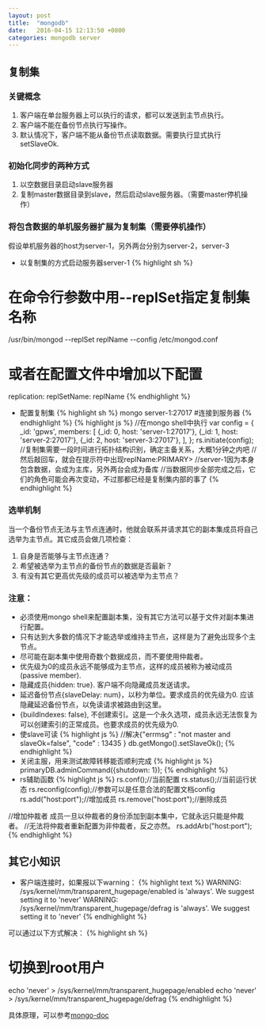 ```yaml
---
layout: post
title:  "mongodb"
date:   2016-04-15 12:13:50 +0800
categories: mongodb server
---
```


## 复制集

### 关键概念
1. 客户端在单台服务器上可以执行的请求，都可以发送到主节点执行。
2. 客户端不能在备份节点执行写操作。
3. 默认情况下，客户端不能从备份节点读取数据。需要执行显式执行setSlaveOk.

### 初始化同步的两种方式
1. 以空数据目录启动slave服务器
2. 复制master数据目录到slave，然后启动slave服务器。（需要master停机操作）

### 将包含数据的单机服务器扩展为复制集（需要停机操作）
假设单机服务器的host为server-1，另外两台分别为server-2，server-3

* 以复制集的方式启动服务器server-1
{% highlight sh %}
# 在命令行参数中用--replSet指定复制集名称
/usr/bin/mongod --replSet replName --config /etc/mongod.conf

# 或者在配置文件中增加以下配置
replication:
  replSetName: replName
{% endhighlight %}
* 配置复制集
{% highlight sh %}
mongo server-1:27017 #连接到服务器
{% endhighlight %}
{% highlight js %}
//在mongo shell中执行
var config = {
  _id: 'gpws',
  members: [
    {_id: 0, host: 'server-1:27017'},
    {_id: 1, host: 'server-2:27017'},
    {_id: 2, host: 'server-3:27017'},
  ],
};
rs.initiate(config);
//复制集需要一段时间进行拓扑结构识别，确定主备关系，大概1分钟之内吧
//然后敲回车，就会在提示符中出现replName:PRIMARY>
//server-1因为本身包含数据，会成为主库，另外两台会成为备库
//当数据同步全部完成之后，它们的角色可能会再次变动，不过那都已经是复制集内部的事了
{% endhighlight %}

### 选举机制
当一个备份节点无法与主节点连通时，他就会联系并请求其它的副本集成员将自己选举为主节点。其它成员会做几项检查：

1. 自身是否能够与主节点连通？
2. 希望被选举为主节点的备份节点的数据是否最新？
3. 有没有其它更高优先级的成员可以被选举为主节点？

### 注意：
* 必须使用mongo shell来配置副本集，没有其它方法可以基于文件对副本集进行配置。
* 只有达到大多数的情况下才能选举或维持主节点，这样是为了避免出现多个主节点。
* 尽可能在副本集中使用奇数个数据成员，而不要使用仲裁者。
* 优先级为0的成员永远不能够成为主节点，这样的成员被称为被动成员(passive member).
* 隐藏成员{hidden: true}. 客户端不向隐藏成员发送请求。
* 延迟备份节点{slaveDelay: num}，以秒为单位。要求成员的优先级为0. 应该隐藏延迟备份节点，以免读请求被路由到这里。
* {buildIndexes: false}, 不创建索引。这是一个永久选项，成员永远无法恢复为可以创建索引的正常成员。也要求成员的优先级为0.
* 使slave可读
{% highlight js %}
//解决{"errmsg" : "not master and slaveOk=false", "code" : 13435 }
db.getMongo().setSlaveOk();
{% endhighlight %}
* 关闭主服，用来测试故障转移能否顺利完成
{% highlight js %}
primaryDB.adminCommand({shutdown: 1});
{% endhighlight %}
* rs辅助函数
{% highlight js %}
rs.conf();//当前配置
rs.status();//当前运行状态
rs.reconfig(config);//参数可以是任意合法的配置文档config
rs.add("host:port");//增加成员
rs.remove("host:port");//删除成员

//增加仲裁者 成员一旦以仲裁者的身份添加到副本集中，它就永远只能是仲裁者。
//无法将仲裁者重新配置为非仲裁者，反之亦然。
rs.addArb("host:port");
{% endhighlight %}

## 其它小知识
* 客户端连接时，如果报以下warning：
{% highlight text %}
WARNING: /sys/kernel/mm/transparent_hugepage/enabled is 'always'.
       We suggest setting it to 'never'
WARNING: /sys/kernel/mm/transparent_hugepage/defrag is 'always'.
       We suggest setting it to 'never'
{% endhighlight %}

可以通过以下方式解决：
{% highlight sh %}
# 切换到root用户
echo 'never' > /sys/kernel/mm/transparent_hugepage/enabled
echo 'never' > /sys/kernel/mm/transparent_hugepage/defrag
{% endhighlight %}

具体原理，可以参考[mongo-doc][mongo-doc]

[mongo-doc]: https://docs.mongodb.org/manual/tutorial/transparent-huge-pages/
